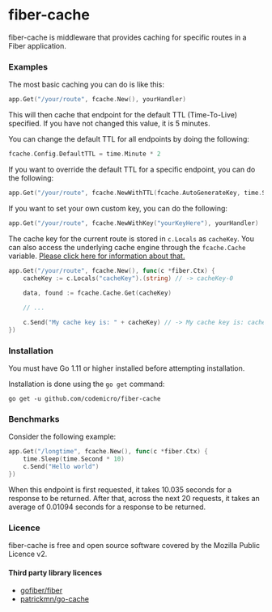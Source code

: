 # fiber-cache

fiber-cache is middleware that provides caching for specific routes in a Fiber application.

### Examples

The most basic caching you can do is like this:

```go
app.Get("/your/route", fcache.New(), yourHandler)
```

This will then cache that endpoint for the default TTL (Time-To-Live) specified. If you have not changed this value, it is 5 minutes.

You can change the default TTL for all endpoints by doing the following:

```go
fcache.Config.DefaultTTL = time.Minute * 2
```

If you want to override the default TTL for a specific endpoint, you can do the following:

```go
app.Get("/your/route", fcache.NewWithTTL(fcache.AutoGenerateKey, time.Second*20), yourHandler)
```

If you want to set your own custom key, you can do the following:

```go
app.Get("/your/route", fcache.NewWithKey("yourKeyHere"), yourHandler)
```

The cache key for the current route is stored in `c.Locals` as `cacheKey`. You can also access the underlying cache engine through the `fcache.Cache` variable. [Please click here for information about that.](https://github.com/patrickmn/go-cache)

```go
app.Get("/your/route", fcache.New(), func(c *fiber.Ctx) {
    cacheKey := c.Locals("cacheKey").(string) // -> cacheKey-0
    
    data, found := fcache.Cache.Get(cacheKey)

    // ...

    c.Send("My cache key is: " + cacheKey) // -> My cache key is: cacheKey-0
})
```

### Installation
You must have Go 1.11 or higher installed before attempting installation.

Installation is done using the `go get` command:

```
go get -u github.com/codemicro/fiber-cache
```

### Benchmarks

Consider the following example:

```go
app.Get("/longtime", fcache.New(), func(c *fiber.Ctx) {
    time.Sleep(time.Second * 10)
    c.Send("Hello world")
})
```

When this endpoint is first requested, it takes 10.035 seconds for a response to be returned. After that, across the next 20 requests, it takes an average of 0.01094 seconds for a response to be returned.

### Licence
fiber-cache is free and open source software covered by the Mozilla Public Licence v2.

#### Third party library licences
* [gofiber/fiber](https://github.com/gofiber/fiber/blob/master/LICENSE)
* [patrickmn/go-cache](https://github.com/patrickmn/go-cache/blob/master/LICENSE)


